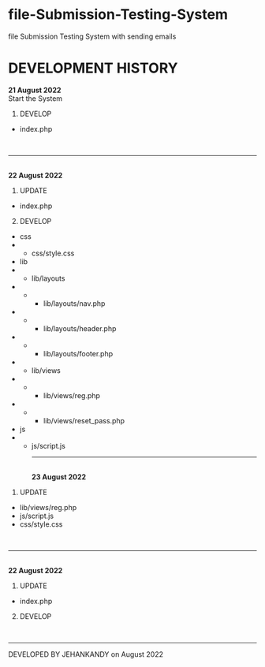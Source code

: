 # file-Submission-Testing-System
file Submission Testing System with sending emails
<br>


# DEVELOPMENT HISTORY
<b>21 August 2022</b><br>
Start the System

  1. DEVELOP 
  - index.php

<br><hr><br>
<b>22 August 2022</b>
  1. UPDATE 
  - index.php
  
  2. DEVELOP 
  - css
  - - css/style.css
  - lib
  - - lib/layouts
  - - - lib/layouts/nav.php
  - - - lib/layouts/header.php
  - - - lib/layouts/footer.php
  - - lib/views
  - - - lib/views/reg.php
  - - - lib/views/reset_pass.php
  - js
  - - js/script.js
<br><hr><br>
<b>23 August 2022</b>
1. UPDATE
  - lib/views/reg.php
  - js/script.js
  - css/style.css
  
  
 <br><hr><br>
<b>22 August 2022</b>
  1. UPDATE 
  - index.php
  
  2. DEVELOP 

<br><hr>
DEVELOPED BY JEHANKANDY on August 2022
